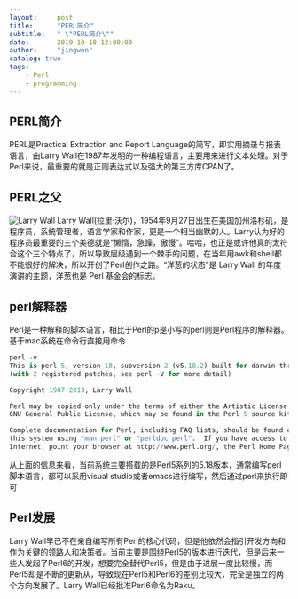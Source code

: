 ```yaml
---
layout:     post
title:      "PERL简介"
subtitle:   " \"PERL简介\""
date:       2019-10-18 12:00:00
author:     "jingwen"
catalog: true
tags:
    - Perl
    - programming
---
```


##  PERL简介
PERL是Practical Extraction and Report Language的简写，即实用摘录与报表语言，由Larry Wall在1987年发明的一种编程语言，主要用来进行文本处理。对于Perl来说，最重要的就是正则表达式以及强大的第三方库CPAN了。
## PERL之父
![Larry Wall](https://jingwen-blog.oss-cn-beijing.aliyuncs.com/Larry%20Wall.jpg?Expires=1572765995&OSSAccessKeyId=TMP.hg9vPu1T9PRjcBso3cdhYr9tBwyQahmnv99kYcT4bipakfy7r714sXRSK11nQmCZRDRFqTKM9wJdMpVPsw8yQfCAgd3LbiNZepmx8xXDjHzWjycS8cwVbNtRUN4hMT.tmp&Signature=QJYZHYftpuuuiX7PnMXW9mD79s4%3D "Larry Wall") Larry Wall(拉里·沃尔)，1954年9月27日出生在美国加州洛杉矶，是程序员，系统管理者，语言学家和作家，更是一个相当幽默的人。Larry认为好的程序员最重要的三个美德就是“懒惰，急躁，傲慢”。哈哈，也正是或许他真的太符合这个三个特点了，所以导致层级遇到一个棘手的问题，在当年用awk和shell都不能很好的解决，所以开创了Perl创作之路。“洋葱的状态”是 Larry Wall 的年度演讲的主题，洋葱也是 Perl 基金会的标志。
## perl解释器
Perl是一种解释的脚本语言，相比于Perl的p是小写的perl则是Perl程序的解释器。基于mac系统在命令行直接用命令
```python
perl -v
This is perl 5, version 18, subversion 2 (v5.18.2) built for darwin-thread-multi-2level
(with 2 registered patches, see perl -V for more detail)

Copyright 1987-2013, Larry Wall

Perl may be copied only under the terms of either the Artistic License or the
GNU General Public License, which may be found in the Perl 5 source kit.

Complete documentation for Perl, including FAQ lists, should be found on
this system using "man perl" or "perldoc perl".  If you have access to the
Internet, point your browser at http://www.perl.org/, the Perl Home Page.
```
从上面的信息来看，当前系统主要搭载的是Perl5系列的5.18版本，通常编写perl脚本语言，都可以采用visual studio或者emacs进行编写，然后通过perl来执行即可
## Perl发展
Larry Wall早已不在亲自编写所有Perl的核心代码，但是他依然会指引开发方向和作为关键的领路人和决策者。当前主要是围绕Perl5的版本进行迭代，但是后来一些人发起了Perl6的开发，想要完全替代Perl5，但是由于进展一度比较慢，而Perl5却是不断的更新从，导致现在Perl5和Perl6的差别比较大，完全是独立的两个方向发展了。Larry Wall已经批准Perl6命名为Raku。
